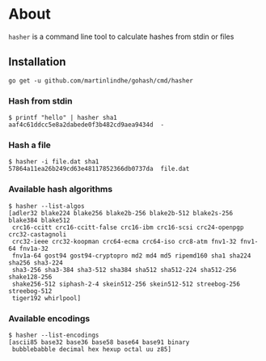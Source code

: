 # About

`hasher` is a command line tool to calculate hashes from stdin or files


## Installation

    go get -u github.com/martinlindhe/gohash/cmd/hasher


### Hash from stdin

```
$ printf "hello" | hasher sha1
aaf4c61ddcc5e8a2dabede0f3b482cd9aea9434d  -
```


### Hash a file

```
$ hasher -i file.dat sha1
57864a11ea26b249cd63e48117852366db0737da  file.dat
```


### Available hash algorithms
```
$ hasher --list-algos
[adler32 blake224 blake256 blake2b-256 blake2b-512 blake2s-256 blake384 blake512
 crc16-ccitt crc16-ccitt-false crc16-ibm crc16-scsi crc24-openpgp crc32-castagnoli
 crc32-ieee crc32-koopman crc64-ecma crc64-iso crc8-atm fnv1-32 fnv1-64 fnv1a-32
 fnv1a-64 gost94 gost94-cryptopro md2 md4 md5 ripemd160 sha1 sha224 sha256 sha3-224
 sha3-256 sha3-384 sha3-512 sha384 sha512 sha512-224 sha512-256 shake128-256
 shake256-512 siphash-2-4 skein512-256 skein512-512 streebog-256 streebog-512
 tiger192 whirlpool]
```

### Available encodings

```
$ hasher --list-encodings
[ascii85 base32 base36 base58 base64 base91 binary
 bubblebabble decimal hex hexup octal uu z85]
```
